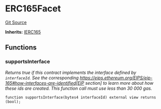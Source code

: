 # ERC165Facet
[Git Source](https://github.com/thrackle-io/Tron/blob/afc52571532b132ea1dea91ad1d1f1af07381e8a/src/diamond/implementations/ERC165/ERC165Facet.sol)

**Inherits:**
[IERC165](/src/interfaces/IERC165.sol/interface.IERC165.md)


## Functions
### supportsInterface

*Returns true if this contract implements the interface defined by
`interfaceId`. See the corresponding
https://eips.ethereum.org/EIPS/eip-165#how-interfaces-are-identified[EIP section]
to learn more about how these ids are created.
This function call must use less than 30 000 gas.*


```solidity
function supportsInterface(bytes4 interfaceId) external view returns (bool);
```


